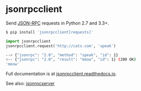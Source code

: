 # jsonrpcclient

Send [JSON-RPC](http://www.jsonrpc.org/) requests in Python 2.7 and 3.3+.

```sh
$ pip install 'jsonrpcclient[requests]'
```
```python
import jsonrpcclient
jsonrpcclient.request('http://cats.com', 'speak')
```
```sh
--> {"jsonrpc": "2.0", "method": "speak", "id": 1}
<-- {"jsonrpc": "2.0", "result": "meow", "id": 1} (200 OK)
'meow'
```

Full documentation is at [jsonrpcclient.readthedocs.io](https://jsonrpcclient.readthedocs.io/).

See also: [jsonrpcserver](https://github.com/bcb/jsonrpcserver)
